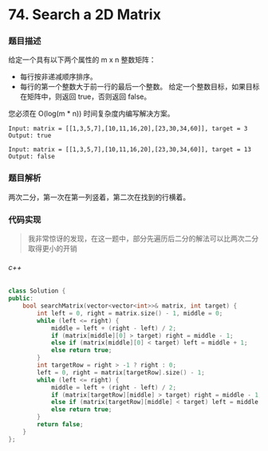 # 74. Search a 2D Matrix

### 题目描述

给定一个具有以下两个属性的 m x n 整数矩阵：
- 每行按非递减顺序排序。
- 每行的第一个整数大于前一行的最后一个整数。
给定一个整数目标，如果目标在矩阵中，则返回 true，否则返回 false。

您必须在 O(log(m * n)) 时间复杂度内编写解决方案。

```
Input: matrix = [[1,3,5,7],[10,11,16,20],[23,30,34,60]], target = 3
Output: true
```

```
Input: matrix = [[1,3,5,7],[10,11,16,20],[23,30,34,60]], target = 13
Output: false
```

### 题目解析

两次二分，第一次在第一列竖着，第二次在找到的行横着。

### 代码实现

> 我非常惊讶的发现，在这一题中，部分先遍历后二分的解法可以比两次二分取得更小的开销

###### c++

```c++
class Solution {
public:
    bool searchMatrix(vector<vector<int>>& matrix, int target) {
        int left = 0, right = matrix.size() - 1, middle = 0;
        while (left <= right) {
            middle = left + (right - left) / 2;
            if (matrix[middle][0] > target) right = middle - 1;
            else if (matrix[middle][0] < target) left = middle + 1; 
            else return true;
        }
        int targetRow = right > -1 ? right : 0;
        left = 0, right = matrix[targetRow].size() - 1;
        while (left <= right) {
            middle = left + (right - left) / 2;
            if (matrix[targetRow][middle] > target) right = middle - 1;
            else if (matrix[targetRow][middle] < target) left = middle + 1;
            else return true;
        }
        return false;
    }
};
```


